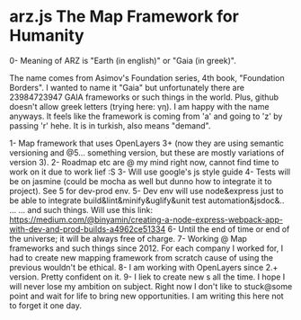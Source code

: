 # arz.js The Map Framework for Humanity
0- Meaning of ARZ is "Earth (in english)" or "Gaia (in greek)".
  
The name comes from Asimov's Foundation series, 4th book, "Foundation Borders". I wanted to name it "Gaia" but unfortunately there are 23984723947 GAIA frameworks or such things in the world. Plus, github doesn't allow greek letters (trying here: γη). I am happy with the name anyways. It feels like the framework is coming from 'a' and going to 'z' by passing 'r' hehe. It is in turkish, also means "demand". 

1- Map framework that uses OpenLayers 3+ (now they are using semantic versioning and @5... something version, but these are mostly variations of version 3).
2- Roadmap etc are @ my mind right now, cannot find time to work on it due to work lief :S
3- Will use google's js style guide
4- Tests will be on jasmine (could be mocha as well but dunno how to integrate it to project). See 5 for dev-prod env.
5- Dev env will use node&express just to be able to integrate build&lint&minify&uglify&unit test automation&jsdoc&.. ... ... and such things. Will use this link: 
https://medium.com/@binyamin/creating-a-node-express-webpack-app-with-dev-and-prod-builds-a4962ce51334
6- Until the end of time or end of the universe; it will be always free of charge.
7- Working @ Map frameworks and such things since 2012. For each company I worked for, I had to create new mapping framework from scratch cause of using the previous wouldn't be ethical. 
8- I am working with OpenLayers since 2.+ version. Pretty confident on it.
9- I liek to create new s all the time. I hope I will never lose my ambition on subject. Right now I don't like to stuck@some point and wait for life to bring new opportunities. I am writing this here not to forget it one day. 

